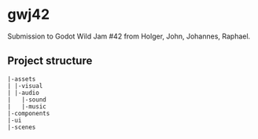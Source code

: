 # gwj42

Submission to Godot Wild Jam #42 from Holger, John, Johannes, Raphael.

## Project structure

```
|-assets
| |-visual
| |-audio
|   |-sound
|   |-music
|-components
|-ui
|-scenes
```